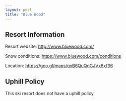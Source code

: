 ```yaml
---
layout: post
title: "Blue Wood"
---
```


## Resort Information

Resort website: http://www.bluewood.com/

Snow conditions: https://www.bluewood.com/conditions

Location: https://goo.gl/maps/qxB6QuQqGJVx6xf36

## Uphill Policy

This ski resort does not have a uphill policy.
